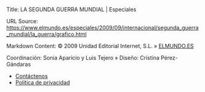Title: LA SEGUNDA GUERRA MUNDIAL | Especiales

URL Source: https://www.elmundo.es/especiales/2009/09/internacional/segunda_guerra_mundial/la_guerra/grafico.html

Markdown Content:
© 2009 Unidad Editorial Internet, S.L. » [ELMUNDO.ES](https://www.elmundo.es/"Iraelmundo.es")

Coordinación: Sonia Aparicio y Luis Tejero » Diseño: Cristina Pérez-Gándaras

*   [Contáctenos](mailto:cuentanos@el-mundo.net"Enviare-mail")
*   [Política de privacidad](https://www.elmundo.es/privacidad"Verpolíticadeprivacidad")
